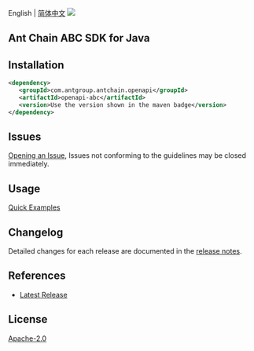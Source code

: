 English | [简体中文](README-CN.md)
![](https://aliyunsdk-pages.alicdn.com/icons/AlibabaCloud.svg)

## Ant Chain ABC SDK for Java

## Installation

```xml
<dependency>
   <groupId>com.antgroup.antchain.openapi</groupId>
   <artifactId>openapi-abc</artifactId>
   <version>Use the version shown in the maven badge</version>
</dependency>
```

## Issues
[Opening an Issue](https://github.com/alipay/antchain-openapi-prod-sdk/issues/new), Issues not conforming to the guidelines may be closed immediately.

## Usage
[Quick Examples](https://github.com/alipay/antchain-openapi-prod-sdk/blob/master/docs/0-Examples-EN.md#quick-examples)

## Changelog
Detailed changes for each release are documented in the [release notes](./ChangeLog.txt).

## References
* [Latest Release](https://github.com/alipay/antchain-openapi-prod-sdk/)

## License
[Apache-2.0](http://www.apache.org/licenses/LICENSE-2.0)
